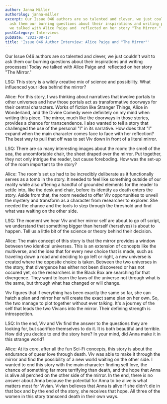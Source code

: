 ```yaml
---
author: Janna Miller
authorSlug: janna-miller
excerpt: Our Issue 046 authors are so talented and clever, we just couldn't wait to
  ask them our burning questions about their inspirations and writing processes! Today
  we talked with Alice Paige and  reflected on her story "The Mirror."...
postCategory: Interviews
pubDate: '2021-08-17'
title: 'Issue 046 Author Interview: Alice Paige and "The Mirror"'
---
```

Our Issue 046 authors are so talented and clever, we just couldn't wait to ask them our burning questions about their inspirations and writing processes! Today we talked with Alice Paige and  reflected on her story "The Mirror."

LSQ: This story is a wildly creative mix of science and possibility. What influenced your idea behind the mirror?

Alice: For this story, I was thinking about narratives that involve portals to other universes and how those portals act as transformative doorways for their central characters. Works of fiction like Stranger Things, Alice in Wonderland, and the Divine Comedy were definitely on my mind when writing this piece. The mirror, much like the doorways in those stories, provides a chance for transcendence. I also wanted to tell a story that challenged the use of the personal "I" in its narrative. How does that "I" expand when the main character comes face to face with her reflection? The best way to pull that off was to set Viv down in front of a literal mirror.

LSQ: There are so many interesting images about the room: the smell of the sea, the uncomfortable chair, the sheet draped over the mirror. Put together, they not only intrigue the reader, but cause foreboding. How was the set-up of the room important to the story?

Alice: The room's set up had to be incredibly deliberate as it functionally serves as a tomb in the story. It needed to feel like something outside of our reality while also offering a handful of grounded elements for the reader to settle into, like the desk and chair, before its identity as death enters the story. Aside from that, the room needed to offer Viv opportunities to unveil the mystery and transform as a character from researcher to explorer. She needed the chance and the tools to step through the threshold and find what was waiting on the other side.

LSQ: The moment we hear Viv and her mirror self are about to go off script, we understand that something bigger than herself (herselves) is about to happen. Tell us a little bit of the science or theory behind their decision.

Alice: The main concept of this story is that the mirror provides a window between two identical universes. This is an extension of concepts like the multiverse, and the idea that for every new choice that is made, such as traveling down a road and deciding to go left or right, a new universe is created where the opposite choice is taken. Between the two universes in the story, that divergence has either not been discovered or has not occured yet, so the researchers in the Black Box are searching for that divergence. They want to learn the laws of the universe not through what is the same, but through what has changed or will change.

Viv figures that if everything has been exactly the same so far, she can hatch a plan and mirror her will create the exact same plan on her own. So, the two manage to plot together without ever talking. It's a journey of the self that leads the two Vivians into the mirror. Their defining strength is introspection.

LSQ: In the end, Viv and Viv find the answer to the questions they are looking for, but sacrifice themselves to do it. It is both beautiful and terrible. How did you decide to end the story here? In your mind, did Anna make it in this strange world?

Alice: At its core, after all the fun Sci-Fi concepts, this story is about the endurance of queer love through death. Viv was able to make it through the mirror and find the possibility of a new world waiting on the other side. I wanted to end this story with the main character finding self love, the chance of something far more terrifying than death, and the hope that Anna is alive all perched on the other side of the mirror. In the end, there is no answer about Anna because the potential for Anna to be alive is what matters most for Vivian. Vivian believes that Anna is alive if she didn't die in that box and by the end of the story, she receives that hope. All three of the women in this story transcend death in their own ways.